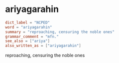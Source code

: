 # ariyagarahin

``` toml
dict_label = "NCPED"
word = "ariyagarahin"
summary = "reproaching, censuring the noble ones"
grammar_comment = "mfn."
see_also = ["ariya"]
also_written_as = ["ariyagarahin"]
```

reproaching, censuring the noble ones


